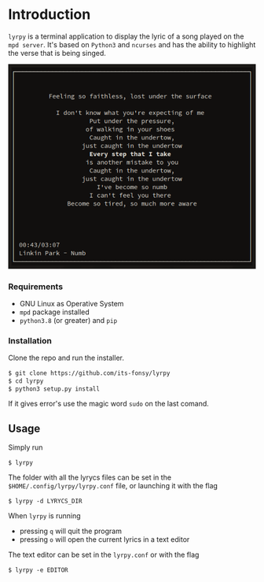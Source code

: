 # Introduction
`lyrpy` is a terminal application to display the lyric of a song played on the `mpd server`. It's based on
`Python3` and `ncurses` and has the ability to highlight the verse that is being singed.

![lyrpy](doc/img/lyrpy.png)

### Requirements

+ GNU Linux as Operative System
+ `mpd` package installed
+ `python3.8` (or greater) and `pip`

### Installation
Clone the repo and run the installer.

	$ git clone https://github.com/its-fonsy/lyrpy
	$ cd lyrpy
	$ python3 setup.py install

If it gives error's use the magic word `sudo` on the last comand.

## Usage
Simply run

	$ lyrpy

The folder with all the lyrycs files can be set in the `$HOME/.config/lyrpy/lyrpy.conf` file, or
launching it with the flag

	$ lyrpy -d LYRYCS_DIR

When `lyrpy` is running

+ pressing `q` will quit the program
+ pressing `o` will open the current lyrics in a text editor

The text editor can be set in the `lyrpy.conf` or with the flag

	$ lyrpy -e EDITOR

